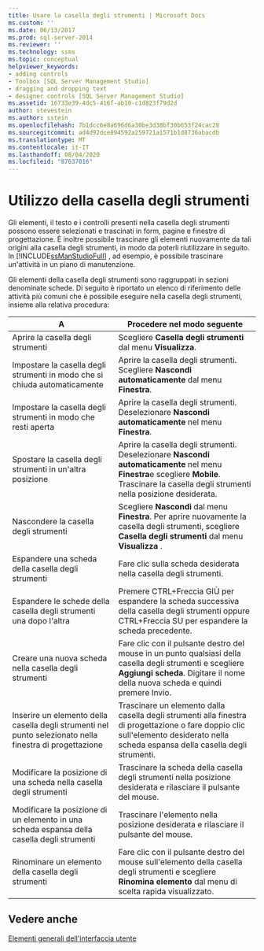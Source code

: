 ```yaml
---
title: Usare la casella degli strumenti | Microsoft Docs
ms.custom: ''
ms.date: 06/13/2017
ms.prod: sql-server-2014
ms.reviewer: ''
ms.technology: ssms
ms.topic: conceptual
helpviewer_keywords:
- adding controls
- Toolbox [SQL Server Management Studio]
- dragging and dropping text
- designer controls [SQL Server Management Studio]
ms.assetid: 16733e39-4dc5-416f-ab10-c1d823f79d2d
author: stevestein
ms.author: sstein
ms.openlocfilehash: 7b1dcc6e8a696d6a30be3d38bf30b653f24cac28
ms.sourcegitcommit: ad4d92dce894592a259721a1571b1d8736abacdb
ms.translationtype: MT
ms.contentlocale: it-IT
ms.lasthandoff: 08/04/2020
ms.locfileid: "87637016"
---
```

# <a name="use-the-toolbox"></a>Utilizzo della casella degli strumenti
  Gli elementi, il testo e i controlli presenti nella casella degli strumenti possono essere selezionati e trascinati in form, pagine e finestre di progettazione. È inoltre possibile trascinare gli elementi nuovamente da tali origini alla casella degli strumenti, in modo da poterli riutilizzare in seguito. In [!INCLUDE[ssManStudioFull](../includes/ssmanstudiofull-md.md)] , ad esempio, è possibile trascinare un'attività in un piano di manutenzione.  
  
 Gli elementi della casella degli strumenti sono raggruppati in sezioni denominate schede. Di seguito è riportato un elenco di riferimento delle attività più comuni che è possibile eseguire nella casella degli strumenti, insieme alla relativa procedura:  
  
|A|Procedere nel modo seguente|  
|--------|-------------|  
|Aprire la casella degli strumenti|Scegliere **Casella degli strumenti** dal menu **Visualizza**.|  
|Impostare la casella degli strumenti in modo che si chiuda automaticamente|Aprire la casella degli strumenti. Scegliere **Nascondi automaticamente** dal menu **Finestra**.|  
|Impostare la casella degli strumenti in modo che resti aperta|Aprire la casella degli strumenti. Deselezionare **Nascondi automaticamente** nel menu **Finestra**.|  
|Spostare la casella degli strumenti in un'altra posizione|Aprire la casella degli strumenti. Deselezionare **Nascondi automaticamente** nel menu **Finestra**e scegliere **Mobile**. Trascinare la casella degli strumenti nella posizione desiderata.|  
|Nascondere la casella degli strumenti|Scegliere **Nascondi** dal menu **Finestra**. Per aprire nuovamente la casella degli strumenti, scegliere **Casella degli strumenti** dal menu **Visualizza** .|  
|Espandere una scheda della casella degli strumenti|Fare clic sulla scheda desiderata nella casella degli strumenti.|  
|Espandere le schede della casella degli strumenti una dopo l'altra|Premere CTRL+Freccia GIÙ per espandere la scheda successiva della casella degli strumenti oppure CTRL+Freccia SU per espandere la scheda precedente.|  
|Creare una nuova scheda nella casella degli strumenti|Fare clic con il pulsante destro del mouse in un punto qualsiasi della casella degli strumenti e scegliere **Aggiungi scheda**. Digitare il nome della nuova scheda e quindi premere Invio.|  
|Inserire un elemento della casella degli strumenti nel punto selezionato nella finestra di progettazione|Trascinare un elemento dalla casella degli strumenti alla finestra di progettazione o fare doppio clic sull'elemento desiderato nella scheda espansa della casella degli strumenti.|  
|Modificare la posizione di una scheda nella casella degli strumenti|Trascinare la scheda della casella degli strumenti nella posizione desiderata e rilasciare il pulsante del mouse.|  
|Modificare la posizione di un elemento in una scheda espansa della casella degli strumenti|Trascinare l'elemento nella posizione desiderata e rilasciare il pulsante del mouse.|  
|Rinominare un elemento della casella degli strumenti|Fare clic con il pulsante destro del mouse sull'elemento della casella degli strumenti e scegliere **Rinomina elemento** dal menu di scelta rapida visualizzato.|  
  
## <a name="see-also"></a>Vedere anche  
 [Elementi generali dell'interfaccia utente](general-user-interface-elements.md)  
  
  
